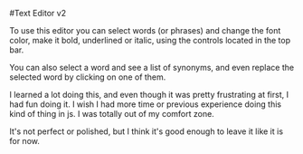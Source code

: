 #Text Editor v2

To use this editor you can select words (or phrases) and change the font color, make it bold, underlined or italic, using the controls located in the top bar.

You can also select a word and see a list of synonyms, and even replace the selected word by clicking on one of them.

I learned a lot doing this, and even though it was pretty frustrating at first, I had fun doing it. I wish I had more time or previous experience doing this kind of thing in js. I was totally out of my comfort zone.

It's not perfect or polished, but I think it's good enough to leave it like it is for now.

